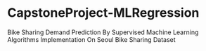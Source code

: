 # CapstoneProject-MLRegression
Bike Sharing Demand Prediction By Supervised Machine Learning Algorithms Implementation On Seoul Bike Sharing Dataset
